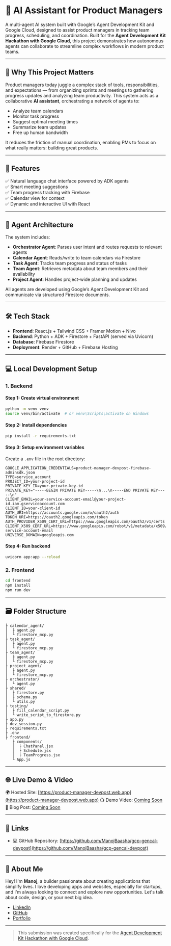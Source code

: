 # 🧠 AI Assistant for Product Managers

A multi-agent AI system built with Google’s Agent Development Kit and Google Cloud, designed to assist product managers in tracking team progress, scheduling, and coordination. Built for the **Agent Development Kit Hackathon with Google Cloud**, this project demonstrates how autonomous agents can collaborate to streamline complex workflows in modern product teams.

---

## 🚀 Why This Project Matters

Product managers today juggle a complex stack of tools, responsibilities, and expectations — from organizing sprints and meetings to gathering progress updates and analyzing team productivity. This system acts as a collaborative **AI assistant**, orchestrating a network of agents to:

* Analyze team calendars
* Monitor task progress
* Suggest optimal meeting times
* Summarize team updates
* Free up human bandwidth

It reduces the friction of manual coordination, enabling PMs to focus on what really matters: building great products.

---

## 🧩 Features

✅ Natural language chat interface powered by ADK agents <br>
✅ Smart meeting suggestions<br>
✅ Team progress tracking with Firebase<br>
✅ Calendar view for context<br>
✅ Dynamic and interactive UI with React<br>

---

## 🧠 Agent Architecture

The system includes:

* **Orchestrator Agent**: Parses user intent and routes requests to relevant agents
* **Calendar Agent**: Reads/write to team calendars via Firestore
* **Task Agent**: Tracks team progress and status of tasks
* **Team Agent**: Retrieves metadata about team members and their availability
* **Project Agent**: Handles project-wide planning and updates

All agents are developed using Google’s Agent Development Kit and communicate via structured Firestore documents.

---

## 🛠️ Tech Stack

* **Frontend**: React.js + Tailwind CSS + Framer Motion + Nivo
* **Backend**: Python + ADK + Firestore + FastAPI (served via Uvicorn)
* **Database**: Firebase Firestore
* **Deployment**: Render + GitHub + Firebase Hosting

---

## 💻 Local Development Setup

### 1. Backend

#### Step 1: Create virtual environment

```bash
python -m venv venv
source venv/bin/activate  # or venv\Scripts\activate on Windows
```

#### Step 2: Install dependencies

```bash
pip install -r requirements.txt
```

#### Step 3: Setup environment variables

Create a `.env` file in the root directory:

```env
GOOGLE_APPLICATION_CREDENTIALS=product-manager-devpost-firebase-adminsdk.json
TYPE=service_account
PROJECT_ID=your-project-id
PRIVATE_KEY_ID=your-private-key-id
PRIVATE_KEY="-----BEGIN PRIVATE KEY-----\n...\n-----END PRIVATE KEY-----\n"
CLIENT_EMAIL=your-service-account-email@your-project-id.iam.gserviceaccount.com
CLIENT_ID=your-client-id
AUTH_URI=https://accounts.google.com/o/oauth2/auth
TOKEN_URI=https://oauth2.googleapis.com/token
AUTH_PROVIDER_X509_CERT_URL=https://www.googleapis.com/oauth2/v1/certs
CLIENT_X509_CERT_URL=https://www.googleapis.com/robot/v1/metadata/x509/your-service-account-email
UNIVERSE_DOMAIN=googleapis.com
```

#### Step 4: Run backend

```bash
uvicorn app:app --reload
```

### 2. Frontend

```bash
cd frontend
npm install
npm run dev
```

---

## 🗃️ Folder Structure

```
├ calendar_agent/
│  ├ agent.py
│  └ firestore_mcp.py
├ task_agent/
│  ├ agent.py
│  └ firestore_mcp.py
├ team_agent/
│  ├ agent.py
│  └ firestore_mcp.py
├ project_agent/
│  ├ agent.py
│  └ firestore_mcp.py
├ orchestrator/
│  └ agent.py
├ shared/
│  ├ firestore.py
│  ├ schema.py
│  └ utils.py
├ testing/
│  ├ fill_calendar_script.py
│  └ write_script_to_firestore.py
├ app.py
├ dev_session.py
├ requirements.txt
├ .env
├ frontend/
   ├ components/
   │  ├ ChatPanel.jsx
   │  ├ Schedule.jsx
   │  ├ TeamProgress.jsx
   └ App.js
```

---

## 🌐 Live Demo & Video

🌍 Hosted Site: [https://product-manager-devpost.web.app](https://product-manager-devpost.web.app)
📺 Demo Video: [Coming Soon](#)
📝 Blog Post: [Coming Soon](#)

---

## 🔗 Links

* 💻 GitHub Repository: [https://github.com/ManojBaasha/gcp-gencal-devpost](https://github.com/ManojBaasha/gcp-gencal-devpost)

---

## 📎 About Me

Hey! I'm **Manoj**, a builder passionate about creating applications that simplify lives. I love developing apps and websites, especially for startups, and I'm always looking to connect and explore new opportunities. Let's talk about code, design, or your next big idea.

* [LinkedIn](https://www.linkedin.com/in/manojelango/)
* [GitHub](https://github.com/ManojBaasha)
* [Portfolio](https://therealmanoj.tech)

---

> This submission was created specifically for the [Agent Development Kit Hackathon with Google Cloud](https://adk.devpost.com).
